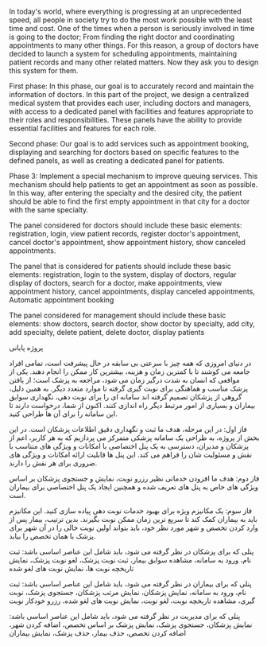 In today's world, where everything is progressing at an unprecedented speed, all people in society try to do the most work possible with the least time and cost. One of the times when a person is seriously involved in time is going to the doctor; From finding the right doctor and coordinating appointments to many other things. For this reason, a group of doctors have decided to launch a system for scheduling appointments, maintaining patient records and many other related matters. Now they ask you to design this system for them.

First phase: In this phase, our goal is to accurately record and maintain the information of doctors. In this part of the project, we design a centralized medical system that provides each user, including doctors and managers, with access to a dedicated panel with facilities and features appropriate to their roles and responsibilities. These panels have the ability to provide essential facilities and features for each role.

Second phase: Our goal is to add services such as appointment booking, displaying and searching for doctors based on specific features to the defined panels, as well as creating a dedicated panel for patients.

Phase 3: Implement a special mechanism to improve queuing services. This mechanism should help patients to get an appointment as soon as possible. In this way, after entering the specialty and the desired city, the patient should be able to find the first empty appointment in that city for a doctor with the same specialty.

The panel considered for doctors should include these basic elements: registration, login, view patient records, register doctor's appointment, cancel doctor's appointment, show appointment history, show canceled appointments.

The panel that is considered for patients should include these basic elements: registration, login to the system, display of doctors, regular display of doctors, search for a doctor, make appointments, view appointment history, cancel appointments, display canceled appointments, Automatic appointment booking

The panel considered for management should include these basic elements: show doctors, search doctor, show doctor by specialty, add city, add specialty, delete patient, delete doctor, display patients



پروژه پایانی

در دنیای امروزی که همه چیز با سرعتی بی سابقه در حال پیشرفت است، تمامی افراد جامعه می کوشند تا با کمترین زمان و هزینه، بیشترین کار ممکن
را انجام دهند. یکی از مواقعی که انسان به شدت درگیر زمان می شود، مراجعه به پزشک است؛ از یافتن پزشک مناسب و هماهنگی برای نوبت گیری
گرفته تا موارد متعدد دیگر. به همین دلیل، گروهی از پزشکان تصمیم گرفته اند سامانه ای را برای نوبت دهی، نگهداری سوابق بیماران و بسیاری از امور
مرتبط دیگر راه اندازی کنند. اکنون از شما، درخواست دارند تا این سامانه را برای آن ها طراحی کنید.

فاز اول: در این مرحله، هدف ما ثبت و نگهداری دقیق اطلاعات پزشکان است. در این بخش از پروژه، به طراحی یک سامانه پزشکی متمرکز می پردازیم که به هر
کاربر، اعم از پزشکان و مدیران، دسترسی به یک پنل اختصاصی با امکانات و ویژگی های متناسب با نقش و مسئولیت شان را فراهم می کند. این پنل ها
قابلیت ارائه امکانات و ویژگی های ضروری برای هر نقش را دارند.

فاز دوم: هدف ما افزودن خدماتی نظیر رزرو نوبت، نمایش و جستجوی پزشکان بر اساس ویژگی های خاص به پنل های تعریف شده و همچنین ایجاد یک پنل
اختصاصی برای بیماران است.

فاز سوم: یک مکانیزم ویژه برای بهبود خدمات نوبت دهی پیاده سازی کنید. این مکانیزم باید به بیماران کمک کند تا سریع ترین زمان ممکن نوبت بگیرند.
بدین ترتیب، بیمار پس از وارد کردن تخصص و شهر مورد نظر خود، باید بتواند اولین نوبت خالی را در آن شهر برای پزشک با همان تخصص را بیابد.


پنلی که برای پزشکان در نظر گرفته می شود، باید شامل این عناصر اساسی باشد:
ثبت نام، ورود به سامانه، مشاهده سوابق بیمار، ثبت نوبت پزشک، لغو نوبت پزشک، نمایش تاریخچه نوبت ها، نمایش نوبت های لغو شده


پنلی که برای بیماران در نظر گرفته می شود، باید شامل این عناصر اساسی باشد:
ثبت نام، ورود به سامانه، نمایش پزشکان، نمایش مرتب پزشکان، جستجوی پزشک، نوبت گیری، مشاهده تاریخچه نوبت، لغو نوبت، نمایش نوبت های لغو شده، رزرو خودکار نوبت


پنلی که برای مدیریت در نظر گرفته می شود، باید شامل این عناصر اساسی باشد:
نمایش پزشکان، جستجوی پزشک، نمایش پزشک بر اساس تخصص، اضافه کردن شهر، اضافه کردن تخصص، حذف بیمار، حذف پزشک، نمایش بیماران
